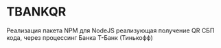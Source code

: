 # TBANKQR
Реализация пакета NPM для NodeJS реализующая получение QR СБП кода, через процессинг Банка Т-Банк (Тинькофф)
